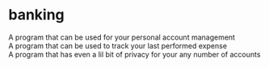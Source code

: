 # banking
A program that can be used for your personal account management<br>
A program that can be used to track your last performed expense<br>
A program that has even a lil bit of privacy for your any number of accounts<br>
